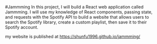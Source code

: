#Jammming
In this project, I will build a React web application called Jammming. I will use my knowledge of React components, passing state, and requests with the Spotify API to build a website that allows users to search the Spotify library, create a custom playlist, then save it to their Spotify account.


 my website is published at https://shunfu1996.github.io/jammming/
